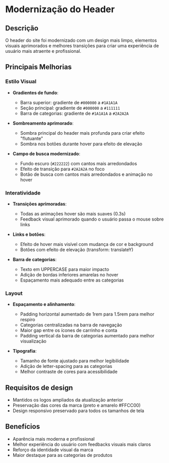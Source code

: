 # Modernização do Header

## Descrição
O header do site foi modernizado com um design mais limpo, elementos visuais aprimorados e melhores transições para criar uma experiência de usuário mais atraente e profissional.

## Principais Melhorias

### Estilo Visual
- **Gradientes de fundo**: 
  - Barra superior: gradiente de `#000000` a `#1A1A1A`
  - Seção principal: gradiente de `#000000` a `#111111`
  - Barra de categorias: gradiente de `#1A1A1A` a `#2A2A2A`

- **Sombreamento aprimorado**: 
  - Sombra principal do header mais profunda para criar efeito "flutuante"
  - Sombra nos botões durante hover para efeito de elevação

- **Campo de busca modernizado**:
  - Fundo escuro (`#222222`) com cantos mais arredondados
  - Efeito de transição para `#2A2A2A` no foco
  - Botão de busca com cantos mais arredondados e animação no hover

### Interatividade
- **Transições aprimoradas**:
  - Todas as animações hover são mais suaves (0.3s)
  - Feedback visual aprimorado quando o usuário passa o mouse sobre links

- **Links e botões**:
  - Efeito de hover mais visível com mudança de cor e background
  - Botões com efeito de elevação (transform: translateY)

- **Barra de categorias**:
  - Texto em UPPERCASE para maior impacto
  - Adição de bordas inferiores amarelas no hover
  - Espaçamento mais adequado entre as categorias

### Layout
- **Espaçamento e alinhamento**:
  - Padding horizontal aumentado de 1rem para 1.5rem para melhor respiro
  - Categorias centralizadas na barra de navegação
  - Maior gap entre os ícones de carrinho e conta
  - Padding vertical da barra de categorias aumentado para melhor visualização

- **Tipografia**:
  - Tamanho de fonte ajustado para melhor legibilidade
  - Adição de letter-spacing para as categorias
  - Melhor contraste de cores para acessibilidade

## Requisitos de design
- Mantidos os logos ampliados da atualização anterior
- Preservação das cores da marca (preto e amarelo #FFCC00)
- Design responsivo preservado para todos os tamanhos de tela

## Benefícios
- Aparência mais moderna e profissional
- Melhor experiência do usuário com feedbacks visuais mais claros
- Reforço da identidade visual da marca
- Maior destaque para as categorias de produtos 
